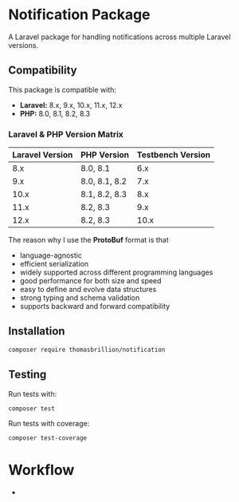 # Notification Package

A Laravel package for handling notifications across multiple Laravel versions.

## Compatibility

This package is compatible with:

-   **Laravel:** 8.x, 9.x, 10.x, 11.x, 12.x
-   **PHP:** 8.0, 8.1, 8.2, 8.3

### Laravel & PHP Version Matrix

| Laravel Version | PHP Version   | Testbench Version |
| --------------- | ------------- | ----------------- |
| 8.x             | 8.0, 8.1      | 6.x               |
| 9.x             | 8.0, 8.1, 8.2 | 7.x               |
| 10.x            | 8.1, 8.2, 8.3 | 8.x               |
| 11.x            | 8.2, 8.3      | 9.x               |
| 12.x            | 8.2, 8.3      | 10.x              |

The reason why I use the **ProtoBuf** format is that

-   language-agnostic
-   efficient serialization
-   widely supported across different programming languages
-   good performance for both size and speed
-   easy to define and evolve data structures
-   strong typing and schema validation
-   supports backward and forward compatibility

## Installation

```bash
composer require thomasbrillion/notification
```

## Testing

Run tests with:

```bash
composer test
```

Run tests with coverage:

```bash
composer test-coverage
```

# Workflow

-
